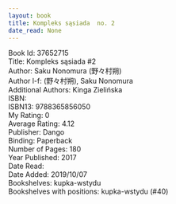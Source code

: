 ```yaml
---
layout: book
title: Kompleks sąsiada  no. 2
date_read: None
---
```


Book Id: 37652715<br />
Title: Kompleks sąsiada #2<br />
Author: Saku Nonomura (野々村朔)<br />
Author l-f: (野々村朔), Saku Nonomura<br />
Additional Authors: Kinga Zielińska<br />
ISBN: <br />
ISBN13: 9788365856050<br />
My Rating: 0<br />
Average Rating: 4.12<br />
Publisher: Dango<br />
Binding: Paperback<br />
Number of Pages: 180<br />
Year Published: 2017<br />
Date Read: <br />
Date Added: 2019/10/07<br />
Bookshelves: kupka-wstydu<br />
Bookshelves with positions: kupka-wstydu (#40)<br />

